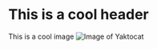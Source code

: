# This is a cool header

This is a cool image 
![Image of Yaktocat](https://octodex.github.com/images/yaktocat.png)
